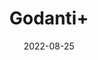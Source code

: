 ---
title: 'Godanti+'
date: '2022-08-25' 
metatag: '' 
inventory: '0' 
draft: false 
# meta description 
shortDescripton: ''
description: 'stone'
longdescription: ''
featured: True
# product Price
price: '50.0'
# Product Short Description
shortDescription: ''
productID: 'D2425ADA-5224-ED11-9968-005056B3A416'
type: 'products'
category: 'stone' 
thumnailproduct: 'https://aminsaddiquidawakhana.eralive.net/images/products/D2425ADA-5224-ED11-9968-005056B3A4161.png' 
images:
  - image: 'images/products/D2425ADA-5224-ED11-9968-005056B3A4161.png'  
Variants:
---